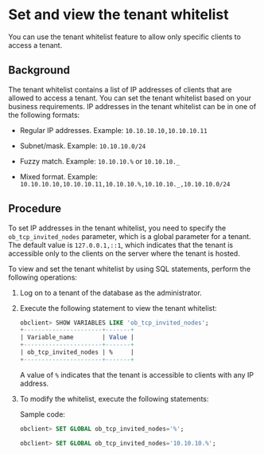 # Set and view the tenant whitelist

You can use the tenant whitelist feature to allow only specific clients to access a tenant.

## Background

The tenant whitelist contains a list of IP addresses of clients that are allowed to access a tenant. You can set the tenant whitelist based on your business requirements. IP addresses in the tenant whitelist can be in one of the following formats:

* Regular IP addresses. Example: `10.10.10.10,10.10.10.11`

* Subnet/mask. Example: `10.10.10.0/24`

* Fuzzy match. Example: `10.10.10.%` or `10.10.10._`

* Mixed format. Example: `10.10.10.10,10.10.10.11,10.10.10.%,10.10.10._,10.10.10.0/24`

## Procedure

To set IP addresses in the tenant whitelist, you need to specify the `ob_tcp_invited_nodes` parameter, which is a global parameter for a tenant. The default value is `127.0.0.1,::1`, which indicates that the tenant is accessible only to the clients on the server where the tenant is hosted.

To view and set the tenant whitelist by using SQL statements, perform the following operations:

1. Log on to a tenant of the database as the administrator.

2. Execute the following statement to view the tenant whitelist:

   ```sql
   obclient> SHOW VARIABLES LIKE 'ob_tcp_invited_nodes';
   +----------------------+-------+
   | Variable_name        | Value |
   +----------------------+-------+
   | ob_tcp_invited_nodes | %     |
   +----------------------+-------+
   ```

   A value of `%` indicates that the tenant is accessible to clients with any IP address.

3. To modify the whitelist, execute the following statements:

   Sample code:

   ```sql
   obclient> SET GLOBAL ob_tcp_invited_nodes='%';

   obclient> SET GLOBAL ob_tcp_invited_nodes='10.10.10.%';
   ```
